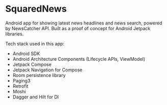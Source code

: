 # SquaredNews

Android app for showing latest news headlines and news search, powered by NewsCatcher API.
Built as a proof of concept for Android Jetpack libraries.

Tech stack used in this app:
- Android SDK
- Android Architecture Components (Lifecycle APIs, ViewModel)
- Jetpack Compose
- Jetpack Navigation for Compose
- Room persistence library
- Paging3
- Retrofit
- Moshi
- Dagger and Hilt for DI
